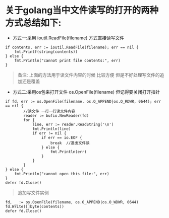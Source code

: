 # 关于golang当中文件读写的打开的两种方式总结如下:

* 方式一:采用 ioutil.ReadFile(filename) 方式直接读写文件
```golang
if contents, err := ioutil.ReadFile(filename); err == nil {
	fmt.Printf(string(contents))
} else {
	fmt.Println("cannot print file contents:", err)
}
```
> 备注: 上面的方法用于读文件内容的时候 比较方便 但是不好处理写文件的追加还是覆盖

* 方式二:采用os包来打开文件 os.OpenFile(filename) 但记得要关闭打开指针
```golang
if fd, err := os.OpenFile(filename, os.O_APPEND|os.O_RDWR, 0644); err == nil {
		//读文件 一行一行读文件内容
		reader := bufio.NewReader(fd)
		for {
			line, err := reader.ReadString('\n')
			fmt.Println(line)
			if err != nil {
				if err == io.EOF {
					break  //退出文件读
				} else {
					fmt.Println(err)
				}
			}	
		}
} else {
	fmt.Println("cannot open this file:", err)
}
defer fd.Close()
```

> 追加写文件实例
```golang
fd, _ := os.OpenFile(filename, os.O_APPEND|os.O_WDWR, 0644)
fd.Write([]byte(contents))
defer fd.Close()
```